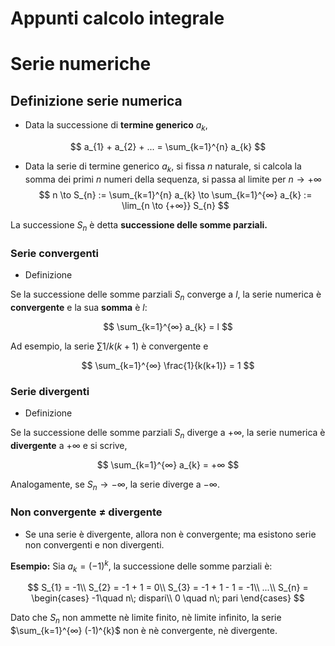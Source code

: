 # Appunti calcolo integrale

# Serie numeriche

## Definizione serie numerica

- Data la successione di **termine generico** $a_{k}$,

$$
a_{1} + a_{2} + ... = \sum_{k=1}^{n} a_{k}
$$

- Data la serie di termine generico $a_{k}$\,
  si fissa _n_ naturale, si calcola la somma dei primi _n_ numeri
  della sequenza, si passa al limite per $n \to +∞$
  $$
  n \to S_{n} := \sum_{k=1}^{n} a_{k} \to \sum_{k=1}^{∞}
  a_{k} := \lim_{n \to {+∞}} S_{n}
  $$

La successione $S_{n}$ è detta **successione delle somme parziali.**

### Serie convergenti

- Definizione

Se la successione delle somme parziali $S_{n}$ converge a $l$,
la serie numerica è **convergente** e la sua **somma** è $l$\:

$$
  \sum_{k=1}^{∞} a_{k} = l
$$

Ad esempio, la serie $\sum 1/k(k+1)$ è convergente e

$$
  \sum_{k=1}^{∞} \frac{1}{k(k+1)} = 1
$$

### Serie divergenti

- Definizione

Se la successione delle somme parziali $S_{n}$ diverge a
$+∞$, la serie numerica è **divergente** a $+∞$ e si scrive\,

$$
  \sum_{k=1}^{∞} a_{k} = +∞
$$

Analogamente, se $S_{n} \to -∞$, la serie diverge a $-∞$.

### Non convergente $\ne$ divergente

- Se una serie è divergente, allora non è convergente; ma esistono
  serie non convergenti e non divergenti.

**Esempio:** Sia $a_{k} = (-1)^{k}$\, la successione delle somme
parziali è\:

$$
S_{1} = -1\\
S_{2} = -1 + 1 = 0\\
S_{3} = -1 + 1 - 1 = -1\\
...\\
S_{n} = \begin{cases}
-1\quad n\; dispari\\
0 \quad n\; pari
\end{cases}
$$

Dato che $S_{n}$ non ammette nè limite finito, nè limite infinito,
la serie $\sum_{k=1}^{∞} (-1)^{k}$ non è nè convergente,
nè divergente.
